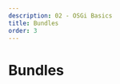 ```yaml
---
description: 02 - OSGi Basics
title: Bundles
order: 3
---
```


# Bundles

<!-- The basic unit of modularization in an OSGi environment is called a *bundle*. A bundle contains an OSGi application or part of an OSGi application. Basically, an OSGi bundle is just a regular JAR archive made up of Java classes and resources like any other JAR archive. The only required archive level difference is the `Bundle-SymbolicName` identifier in the JAR's `MANIFEST.MF` file:

<img src="../images/osgi-bundle.png" />

## Bundle Identifier

Every bundle inside an OSGi container has to have a unique identifier. The identifier is composed of two headers:

* Bundle-SymbolicName
* Bundle-Version

This means that if there's a bundle with the same symbolic name but a different bundle version, it's seen as a different bundle. In this way, multiple versions of the same bundle or library can co-exist in the same runtime.

```properties
Manifest-Version: 1.0
Bundle-ManifestVersion: 2
Bundle-Name: Clock API
Bundle-SymbolicName: com.liferay.training.clock.api
Bundle-Version: 1.0.0.qualifier
Automatic-Module-Name: com.liferay.training.clock.api
Bundle-RequiredExecutionEnvironment: JavaSE-1.8
Export-Package: com.liferay.training.clock.api
```

> You can omit setting the `Bundle-Version` explicitly, which sets it automatically to `0.0.0` by the runtime.

## Bundle Semantic Versioning

Bundle version numbers provide a powerful feature called [Semantic Versioning](https://www.osgi.org/wp-content/uploads/SemanticVersioning.pdf), meaning that each of the four sections of the version identifier have a specific meaning for the OSGi container. The syntax is presented in the diagram below:

<img src="../images/osgi-semantic-versioning.png" />

The sections are interpreted by the container as follows: 

* __Major:__ There are breaking changes in the API.
* __Minor:__ The API is changed but not broken.
* __Micro:__ No compatibility issues.
* __Qualifier:__ No impact.

Semantic Versioning effectively doesn't allow a bundle to run with an API-incompatible dependency in an OSGi container. If your bundle is depending on a bundle of a specific version and the version of that dependency bundle changes at least by its *minor* number, your bundle won't run.

> The [Bndtools](https://bndtools.org) baselining tool lets you automate numbering and check the semantics. It can test the compatibility of your development bundle against the release bundle in a bundle repository and build the version number accordingly.

<br />

## Using Version Ranges

Declaring dependencies to other OSGi bundles requires defining version numbers. This is done in the bundle manifest and is always done using version ranges, which have the following syntax:

* Square brackets ‘[’ and ‘]’ indicate __inclusiveness__
* Parentheses ‘(’ and ‘)’ indicate __exclusiveness__
* __[1.1,2.0)__ means a version range from 1.1 to 2.0, including 1.1 and excluding 2.0

Below is an example of version ranges in an Export-Import bundle:

```properties
Export-Package: com.liferay.training.osgi.api; version=1.2.3.20180410
```

```properties
Import-Package: com.liferay.training.osgi.bundle; version=“[1.2,2.0)”
```

> If the `Import-Package` doesn't specify the *version* attribute, it is added implicitly and assumed to be from 0.0.0 to infinity.

## Bundle Lifecycle

OSGi bundles are state-aware. *Bundle activators* are classes that implement the `org.osgi.framework.BundleActivator` interface and are used, for example, to prepare and clean up resources when a bundle is started and stopped. The `start()` method is run when the bundle starts, just before it gets into the *active* state. The `stop()` method runs when the bundle is stopped:

```java
package com.liferay.training.osgi;

import org.osgi.framework.BundleActivator;
import org.osgi.framework.BundleContext;

public class Activator implements BundleActivator {

	/*
	 * (non-Javadoc)
	 * @see org.osgi.framework.BundleActivator#start(org.osgi.framework.BundleContext)
	 */
	public void start(BundleContext context) throws Exception {
		System.out.println("Hello World!!");
	}
	
	/*
	 * (non-Javadoc)
	 * @see org.osgi.framework.BundleActivator#stop(org.osgi.framework.BundleContext)
	 */
	public void stop(BundleContext context) throws Exception {
		System.out.println("Goodbye World!!");
	}
}
```

Bundles can have the following lifecycle states in the container: 

* Installed
* Resolved
* Starting
* Active
* Stopping
* Uninstalled

Possible state transition sequences are described in the diagram below:

<img src="../images/osgi-bundle-lifecycle.png" style="max-height:20%;" />

_Command Line_ and web-based management tools are available for managing the lifecycle states of bundles inside the container. [Apache Felix Gogo Shell](http://felix.apache.org/documentation/subprojects/apache-felix-gogo.html) is a sub-project of [Apache Felix](http://felix.apache.org) and a console tool for managing the OSGi bundles and the container from the _Command Line_:

<img src="../images/gogo-shell.png" style="max-height:15%;" />

The *lb* (list bundles) command shows the installed bundles, start level priority, and their lifecycle state. In the image below, all the bundles are installed, started successfully, and are in the active state:

<img src="../images/check-bundle-state.png" />

The bundle lifecycle can be managed with the Gogo Shell using the following commands:

* install
* uninstall
* resolve
* update
* refresh
* start
* stop

The following diagram illustrates the possible command sequences:

<img src="../images/osgi-bundle-lifecycle-commands.png" style="max-height:35%;" />

<div class="summary">
<h3>Knowledge Check</h3>
<ul>
	<li> The basic unit of modularization is called a ____________________.</li>
	<li>OSGi bundles always have a _________________________.</li>
	<li>Each number in the _________________ versioning of a bundle has a specific meaning.</li>
	<li>____________________ shared between bundles requires defined version numbers.</li>
	<li>Bundle ___________________ are classes that implement the <code>org.osgi.framework.BundleActivator</code> interface.</li>
</ul>
</div> -->